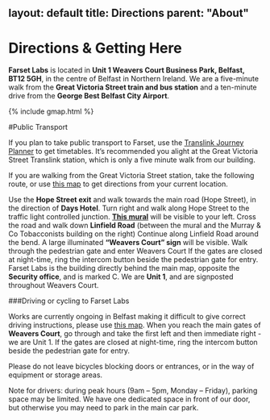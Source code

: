 layout: default
title: Directions
parent: "About"
---

# Directions & Getting Here
 
**Farset Labs** is located in **Unit 1 Weavers Court Business Park, Belfast, BT12 5GH**, in the centre of Belfast in Northern Ireland. We are a five-minute walk from the **Great Victoria Street train and bus station** and a ten-minute drive from the **George Best Belfast City Airport**. 
 
{% include gmap.html %}

#Public Transport
 
 
If you plan to take public transport to Farset, use the [Translink Journey Planner](http://journeyplanner.translink.co.uk/web/XSLT_TRIP_REQUEST2?language=en) to get timetables. It’s recommended you alight at the Great Victoria Street Translink station, which is only a five minute walk from our building.
 
If you are walking from the Great Victoria Street station, take the following route, or use [this map](https://www.google.co.uk/maps/place/Farset+Labs/@54.5951622,-5.9368974,15z/data=!4m2!3m1!1s0x486108f686ba0491:0xf206df9d70d81d76) to get directions from your current location.
 
Use the **Hope Street exit** and walk towards the main road (Hope Street), in the direction of **Days Hotel**.
Turn right and walk along Hope Street to the traffic light controlled junction. [**This mural**](https://encrypted-tbn3.gstatic.com/images?q=tbn:ANd9GcQqoxkMF1zAnyVJ8r9n-72kvONLxlYP0JFqM9sUIIup52zFqW4w) will be visible to your left.
Cross the road and walk down **Linfield Road** (between the mural and the Murray & Co Tobacconists building on the right)
Continue along Linfield Road around the bend. A large illuminated **“Weavers Court” sign** will be visible.
Walk through the pedestrian gate and enter Weavers Court
If the gates are closed at night-time, ring the intercom button beside the pedestrian gate for entry.
Farset Labs is the building directly behind the main map, opposite the **Security office**, and is marked C. We are **Unit 1**, and are signposted throughout Weavers Court.
 
###Driving or cycling to Farset Labs
 
Works are currently ongoing in Belfast making it difficult to give correct driving instructions, please use [this map](https://www.google.co.uk/maps/place/Farset+Labs/@54.5951622,-5.9368974,15z/data=!4m2!3m1!1s0x486108f686ba0491:0xf206df9d70d81d76). When you reach the main gates of **Weavers Court**, go through and take the first left and then immediate right - we are Unit 1. If the gates are closed at night-time, ring the intercom button beside the pedestrian gate for entry.
 
Please do not leave bicycles blocking doors or entrances, or in the way of equipment or storage areas.
 
Note for drivers: during peak hours (9am – 5pm, Monday – Friday), parking space may be limited. We have one dedicated space in front of our door, but otherwise you may need to park in the main car park. 

